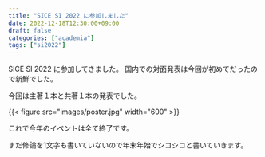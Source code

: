 ```yaml
---
title: "SICE SI 2022 に参加しました"
date: 2022-12-18T12:30:00+09:00
draft: false
categories: ["academia"]
tags: ["si2022"]
---
```


SICE SI 2022 に参加してきました。
国内での対面発表は今回が初めてだったので新鮮でした。

今回は主著１本と共著１本の発表でした。

{{< figure src="images/poster.jpg" width="600" >}}

これで今年のイベントは全て終了です。

まだ修論を1文字も書いていないので年末年始でシコシコと書いていきます。
